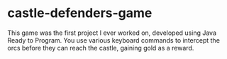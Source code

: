 # castle-defenders-game
This game was the first project I ever worked on, developed using Java Ready to Program. You use various keyboard commands to intercept the orcs before they can reach the castle, gaining gold as a reward.
